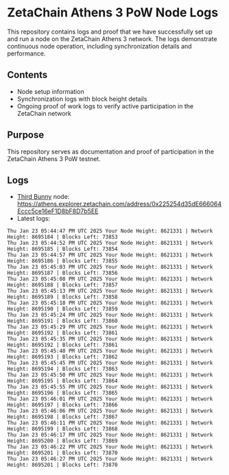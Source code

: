 # ZetaChain Athens 3 PoW Node Logs
This repository contains logs and proof that we have successfully set up and run a node on the ZetaChain Athens 3 network. The logs demonstrate continuous node operation, including synchronization details and performance.

## Contents
- Node setup information
- Synchronization logs with block height details
- Ongoing proof of work logs to verify active participation in the ZetaChain network

## Purpose
This repository serves as documentation and proof of participation in the ZetaChain Athens 3 PoW testnet.

## Logs

- [Third Bunny](https://thirdbunny.xyz/) node: https://athens.explorer.zetachain.com/address/0x225254d35dE666064Eccc5ce16eF1D8bF8D7b5EE
- Latest logs:
```
Thu Jan 23 05:44:47 PM UTC 2025 Your Node Height: 8621331 | Network Height: 8695184 | Blocks Left: 73853
Thu Jan 23 05:44:52 PM UTC 2025 Your Node Height: 8621331 | Network Height: 8695185 | Blocks Left: 73854
Thu Jan 23 05:44:57 PM UTC 2025 Your Node Height: 8621331 | Network Height: 8695186 | Blocks Left: 73855
Thu Jan 23 05:45:03 PM UTC 2025 Your Node Height: 8621331 | Network Height: 8695187 | Blocks Left: 73856
Thu Jan 23 05:45:08 PM UTC 2025 Your Node Height: 8621331 | Network Height: 8695188 | Blocks Left: 73857
Thu Jan 23 05:45:13 PM UTC 2025 Your Node Height: 8621331 | Network Height: 8695189 | Blocks Left: 73858
Thu Jan 23 05:45:18 PM UTC 2025 Your Node Height: 8621331 | Network Height: 8695190 | Blocks Left: 73859
Thu Jan 23 05:45:24 PM UTC 2025 Your Node Height: 8621331 | Network Height: 8695191 | Blocks Left: 73860
Thu Jan 23 05:45:29 PM UTC 2025 Your Node Height: 8621331 | Network Height: 8695192 | Blocks Left: 73861
Thu Jan 23 05:45:35 PM UTC 2025 Your Node Height: 8621331 | Network Height: 8695192 | Blocks Left: 73861
Thu Jan 23 05:45:40 PM UTC 2025 Your Node Height: 8621331 | Network Height: 8695193 | Blocks Left: 73862
Thu Jan 23 05:45:45 PM UTC 2025 Your Node Height: 8621331 | Network Height: 8695194 | Blocks Left: 73863
Thu Jan 23 05:45:50 PM UTC 2025 Your Node Height: 8621331 | Network Height: 8695195 | Blocks Left: 73864
Thu Jan 23 05:45:55 PM UTC 2025 Your Node Height: 8621331 | Network Height: 8695196 | Blocks Left: 73865
Thu Jan 23 05:46:01 PM UTC 2025 Your Node Height: 8621331 | Network Height: 8695197 | Blocks Left: 73866
Thu Jan 23 05:46:06 PM UTC 2025 Your Node Height: 8621331 | Network Height: 8695198 | Blocks Left: 73867
Thu Jan 23 05:46:11 PM UTC 2025 Your Node Height: 8621331 | Network Height: 8695199 | Blocks Left: 73868
Thu Jan 23 05:46:17 PM UTC 2025 Your Node Height: 8621331 | Network Height: 8695200 | Blocks Left: 73869
Thu Jan 23 05:46:22 PM UTC 2025 Your Node Height: 8621331 | Network Height: 8695201 | Blocks Left: 73870
Thu Jan 23 05:46:27 PM UTC 2025 Your Node Height: 8621331 | Network Height: 8695201 | Blocks Left: 73870
```

